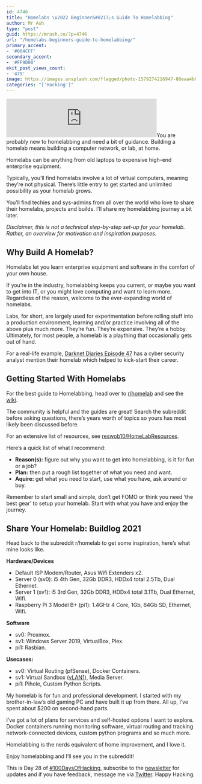 ```yaml
---
id: 4746
title: "Homelabs \u2022 Beginner&#8217;s Guide To Homelabbing"
author: Mr Ash
type: "post"
guid: https://mrash.co/?p=4746
url: "/homelabs-beginners-guide-to-homelabbing/"
primary_accent:
- '#004CFF'
secondary_accent:
- '#FF9D00'
ekit_post_views_count:
- '479'
image: https://images.unsplash.com/flagged/photo-1579274216947-86eaa4b00475?ixid=MnwxNTI0MzJ8MHwxfGFsbHx8fHx8fHx8fDE2MzYyNzM2OTg&ixlib=rb-1.2.1&fm=jpg&q=85&fit=crop&w=1440&h=2560
categories: "['Hacking']"
---
```


<iframe frameborder="0" height="102px" loading="lazy" scrolling="no" src="https://anchor.fm/mrashleyball/embed/episodes/Homelabs--Beginners-Guide-To-Homelabbing-e19st0r" width="400px"></iframe>You are probably new to homelabbing and need a bit of guidance. Building a homelab means building a computer network, or lab, at home.

Homelabs can be anything from old laptops to expensive high-end enterprise equipment.

Typically, you’ll find homelabs involve a lot of virtual computers, meaning they’re not physical. There’s little entry to get started and unlimited possibility as your homelab grows.

You’ll find techies and sys-admins from all over the world who love to share their homelabs, projects and builds. I’ll share my homelabbing journey a bit later.

*Disclaimer, this is not a technical step-by-step set-up for your homelab. Rather, an overview for motivation and inspiration purposes.*

## Why Build A Homelab?

Homelabs let you learn enterprise equipment and software in the comfort of your own house.

If you’re in the industry, homelabbing keeps you current, or maybe you want to get into IT, or you might love computing and want to learn more. Regardless of the reason, welcome to the ever-expanding world of homelabs.

Labs, for short, are largely used for experimentation before rolling stuff into a production environment, learning and/or practice involving all of the above plus much more. They’re fun. They’re expensive. They’re a hobby. Ultimately, for most people, a homelab is a plaything that occasionally gets out of hand.

For a real-life example, [Darknet Diaries Episode 47](https://darknetdiaries.com/episode/47/) has a cyber security analyst mention their homelab which helped to kick-start their career.

## Getting Started With Homelabs

For the best guide to Homelabbing, head over to [r/homelab](https://www.reddit.com/r/homelab/) and see the [wiki](https://www.reddit.com/r/homelab/wiki/index).

The community is helpful and the guides are great! Search the subreddit before asking questions, there’s years worth of topics so yours has most likely been discussed before.

For an extensive list of resources, see [reswob10/HomeLabResources](https://github.com/reswob10/HomeLabResources).

Here’s a quick list of what I recommend:

- **Reason(s):** figure out why you want to get into homelabbing, is it for fun or a job?
- **Plan:** then put a rough list together of what you need and want.
- **Aquire:** get what you need to start, use what you have, ask around or buy.

Remember to start small and simple, don’t get FOMO or think you need ‘the best gear’ to setup your homelab. Start with what you have and enjoy the journey.

## Share Your Homelab: Buildlog 2021

Head back to the subreddit r/homelab to get some inspiration, here’s what mine looks like.

**Hardware/Devices**

- Default ISP Modem/Router, Asus Wifi Extenders x2.
- Server 0 (sv0): i5 4th Gen, 32Gb DDR3, HDDx4 total 2.5Tb, Dual Ethernet.
- Server 1 (sv1): i5 3rd Gen, 32Gb DDR3, HDDx4 total 3.1Tb, Dual Ethernet, Wifi.
- Raspberry Pi 3 Model B+ (pi1): 1.4GHz 4 Core, 1Gb, 64Gb SD, Ethernet, Wifi.

**Software**

- sv0: Proxmox.
- sv1: Windows Server 2019, VirtualBox, Plex.
- pi1: Rasbian.

**Usecases:**

- sv0: Virtual Routing (pfSense), Docker Containers.
- sv1: Virtual Sandbox ([vLAN1](https://mrash.co/cyberwox-cybersec-homelab-virtual-box/)), Media Server.
- pi1: Pihole, Custom Python Scripts.

My homelab is for fun and professional development. I started with my brother-in-law’s old gaming PC and have built it up from there. All up, I’ve spent about $200 on second-hand parts.

I’ve got a lot of plans for services and self-hosted options I want to explore. Docker containers running monitoring software, virtual routing and tracking network-connected devices, custom python programs and so much more.

Homelabbing is the nerds equivalent of home improvement, and I love it.

Enjoy homelabbing and I’ll see you in the subreddit!

This is Day 28 of [\#100DaysOfHacking](https://mrash.co/100daysofhacking/), subscribe to the [newsletter](https://go.mrash.co/newsletter) for updates and if you have feedback, message me via [Twitter](https://twitter.com/mrashleyball). Happy Hacking.
